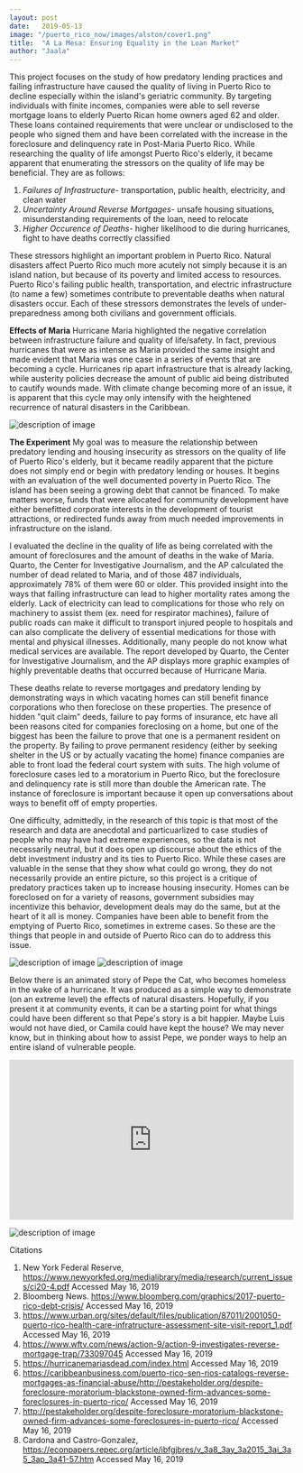 ```yaml
---
layout: post
date:   2019-05-13
image: "/puerto_rico_now/images/alston/cover1.png"
title:  "A La Mesa: Ensuring Equality in the Loan Market"
author: "Jaala"
--- 
```


This project focuses on the study of how predatory lending practices and failing infrastructure have caused the quality of living in Puerto Rico to decline especially within the island's geriatric community. By targeting individuals with finite incomes, companies were able to sell reverse mortgage loans to elderly Puerto Rican home owners aged 62 and older. These loans contained requirements that were unclear or undisclosed to the people who signed them and have been correlated with the increase in the foreclosure and delinquency rate in Post-Maria Puerto Rico. 
While researching the quality of life amongst Puerto Rico's elderly, it became apparent that enumerating the stressors on the quality of life may be beneficial. They are as follows: 

1. *Failures of Infrastructure-* transportation, public health, electricity, and clean water
1. *Uncertainty Around Reverse Mortgages-* unsafe housing situations, misunderstanding requirements of the loan, need to relocate
1. *Higher Occurence of Deaths-* higher likelihood to die during hurricanes, fight to have deaths correctly classified

These stressors highlight an important problem in Puerto Rico. Natural disasters affect Puerto Rico much more acutely not simply because it is an island nation, but because of its poverty and limited access to resources. Puerto Rico's failing public health, transportation, and electric infrastructure (to name a few) sometimes contribute to preventable deaths when natural disasters occur. Each of these stressors demonstrates the levels of under-preparedness among both civilians and government officials. 

**Effects of Maria**
Hurricane Maria highlighted the negative correlation between infrastructure failure and quality of life/safety. In fact, previous hurricanes that were as intense as Maria provided the same insight and made evident that Maria was one case in a series of events that are becoming a cycle. Hurricanes rip apart infrastructure that is already lacking, while austerity policies decrease the amount of public aid being distributed to cautify wounds made. With climate change becoming more of an issue, it is apparent that this cycle may only intensify with the heightened recurrence of natural disasters in the Caribbean. 

![description of image](/puerto_rico_now/images/alston/cycle1.png)

**The Experiment** 
My goal was to measure the relationship between predatory lending and housing insecurity as stressors on the quality of life of Puerto Rico's elderly, but it became readily apparent that the picture does not simply end or begin with predatory lending or houses. It begins with an evaluation of the well documented poverty in Puerto Rico. The island has been seeing a growing debt that cannot be financed. To make matters worse, funds that were allocated for community development have either benefitted corporate interests in the development of tourist attractions, or redirected funds away from much needed improvements in infrastructure on the island. 

I evaluated the decline in the quality of life as being correlated with the amount of foreclosures and the amount of deaths in the wake of Maria. Quarto, the Center for Investigative Journalism, and the AP calculated the number of dead related to Maria, and of those 487 individuals, approximately 78% of them were 60 or older. This provided insight into the ways that failing infrastructure can lead to higher mortality rates among the elderly. Lack of electricity can lead to complications for those who rely on machinery to assist them (ex. need for respirator machines), failure of public roads can make it difficult to transport injured people to hospitals and can also complicate the delivery of essential medications for those with mental and physical illnesses. Additionally, many people do not know what medical services are available. The report developed by Quarto, the Center for Investigative Journalism, and the AP displays more graphic examples of highly preventable deaths that occurred because of Hurricane Maria. 

These deaths relate to reverse mortgages and predatory lending by demonstrating ways in which vacating homes can still benefit finance corporations who then foreclose on these properties. The presence of hidden "quit claim" deeds, failure to pay forms of insurance, etc have all been reasons cited for companies foreclosing on a home, but one of the biggest has been the failure to prove that one is a permanent resident on the property. By failing to prove permanent residency (either by seeking shelter in the US or by actually vacating the home) finance companies are able to front load the federal court system with suits. The high volume of foreclosure cases led to a moratorium in Puerto Rico, but the foreclosure and delinquency rate is still more than double the American rate. The instance of foreclosure is important because it open up conversations about ways to benefit off of empty properties. 

One difficulty, admittedly, in the research of this topic is that most of the research and data are anecdotal and particuarlized to case studies of people who may have had extreme experiences, so the data is not necessarily neutral, but it does open up discourse about the ethics of the debt investment industry and its ties to Puerto Rico. While these cases are valuable in the sense that they show what could go wrong, they do not necessarily provide an entire picture, so this project is a critique of predatory practices taken up to increase housing insecurity. Homes can be foreclosed on for a variety of reasons, government subsidies may incentivize this behavior, development deals may do the same, but at the heart of it all is money. Companies have been able to benefit from the emptying of Puerto Rico, sometimes in extreme cases. So these are the things that people in and outside of Puerto Rico can do to address this issue. 

![description of image](/puerto_rico_now/images/alston/Slide1.png)
![description of image](/puerto_rico_now/images/alston/Slide2.png) 

Below there is an animated story of Pepe the Cat, who becomes homeless in the wake of a hurricane. It was produced as a simple way to demonstrate (on an extreme level) the effects of natural disasters. Hopefully, if you present it at community events, it can be a starting point for what things could have been different so that Pepe's story is a bit happier. Maybe Luis would not have died, or Camila could have kept the house? We may never know, but in thinking about how to assist Pepe, we ponder ways to help an entire island of vulnerable people. 

<div style="padding:56.25% 0 0 0;position:relative;"><iframe src="https://github.com/CenterForSpatialResearch/puerto_rico_now/blob/master/images/alston/Pepe's%20Story.pdf" style="position:absolute;top:0;left:0;width:100%;height:100%;" frameborder="0"></iframe></div>  

![description of image](/puerto_rico_now/images/alston/whatcanido.png)

Citations
1. New York Federal Reserve, https://www.newyorkfed.org/medialibrary/media/research/current_issues/ci20-4.pdf Accessed May 16, 2019
1. Bloomberg News. https://www.bloomberg.com/graphics/2017-puerto-rico-debt-crisis/ Accessed May 16, 2019
1. https://www.urban.org/sites/default/files/publication/87011/2001050-puerto-rico-health-care-infratructure-assessment-site-visit-report_1.pdf Accessed May 16, 2019
1. https://www.wftv.com/news/action-9/action-9-investigates-reverse-mortgage-trap/733097045 Accessed May 16, 2019
1. https://hurricanemariasdead.com/index.html Accessed May 16, 2019
1. https://caribbeanbusiness.com/puerto-rico-sen-rios-catalogs-reverse-mortgages-as-financial-abuse/http://pestakeholder.org/despite-foreclosure-moratorium-blackstone-owned-firm-advances-some-foreclosures-in-puerto-rico/ Accessed May 16, 2019
1. http://pestakeholder.org/despite-foreclosure-moratorium-blackstone-owned-firm-advances-some-foreclosures-in-puerto-rico/ Accessed May 16, 2019 
1. Cardona and Castro-Gonzalez, https://econpapers.repec.org/article/ibfgjbres/v_3a8_3ay_3a2015_3ai_3a5_3ap_3a41-57.htm Accessed May 16, 2019
